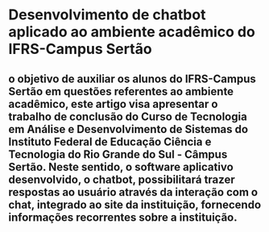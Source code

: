 # Desenvolvimento de chatbot aplicado ao ambiente acadêmico do IFRS-Campus Sertão

## o objetivo de auxiliar os alunos do IFRS-Campus Sertão em questões referentes ao ambiente acadêmico, este artigo visa apresentar o trabalho de conclusão do Curso de Tecnologia em Análise e Desenvolvimento de Sistemas do Instituto Federal de Educação Ciência e Tecnologia do Rio Grande do Sul - Câmpus Sertão. Neste sentido, o software aplicativo desenvolvido, o chatbot, possibilitará trazer respostas ao usuário através da interação com o chat, integrado ao site da instituição, fornecendo informações recorrentes sobre a instituição.

